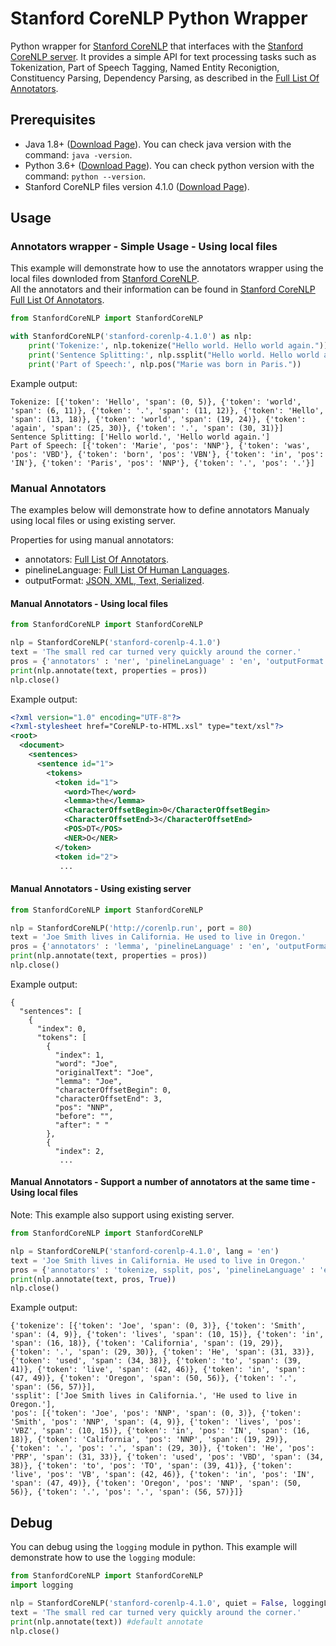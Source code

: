 # Stanford CoreNLP Python Wrapper
Python wrapper for [Stanford CoreNLP](https://stanfordnlp.github.io/CoreNLP/index.html) that interfaces with the [Stanford CoreNLP server](https://stanfordnlp.github.io/CoreNLP/corenlp-server.html).
It provides a simple API for text processing tasks such as Tokenization, Part of Speech Tagging, Named Entity Reconigtion, Constituency Parsing, Dependency Parsing, as described in the [Full List Of Annotators](https://stanfordnlp.github.io/CoreNLP/annotators.html).

## Prerequisites
* Java 1.8+ ([Download Page](https://www.java.com/en/)). You can check java version with the command: `java -version`.
* Python 3.6+ ([Download Page](https://www.python.org/downloads/)). You can check python version with the command: `python --version`.
* Stanford CoreNLP files version 4.1.0 ([Download Page](http://nlp.stanford.edu/software/stanford-corenlp-4.1.0.zip)).

## Usage
### Annotators wrapper - Simple Usage - Using local files
This example will demonstrate how to use the annotators wrapper using the local files downloded from [Stanford CoreNLP](http://nlp.stanford.edu/software/stanford-corenlp-4.1.0.zip).   
All the annotators and their information can be found in [Stanford CoreNLP Full List Of Annotators](https://stanfordnlp.github.io/CoreNLP/annotators.html).
```python
from StanfordCoreNLP import StanfordCoreNLP

with StanfordCoreNLP('stanford-corenlp-4.1.0') as nlp:
    print('Tokenize:', nlp.tokenize("Hello world. Hello world again."))
    print('Sentence Splitting:', nlp.ssplit("Hello world. Hello world again."))
    print('Part of Speech:', nlp.pos("Marie was born in Paris."))
```
Example output:
```json.dumps
Tokenize: [{'token': 'Hello', 'span': (0, 5)}, {'token': 'world', 'span': (6, 11)}, {'token': '.', 'span': (11, 12)}, {'token': 'Hello', 'span': (13, 18)}, {'token': 'world', 'span': (19, 24)}, {'token': 'again', 'span': (25, 30)}, {'token': '.', 'span': (30, 31)}]
Sentence Splitting: ['Hello world.', 'Hello world again.']
Part of Speech: [{'token': 'Marie', 'pos': 'NNP'}, {'token': 'was', 'pos': 'VBD'}, {'token': 'born', 'pos': 'VBN'}, {'token': 'in', 'pos': 'IN'}, {'token': 'Paris', 'pos': 'NNP'}, {'token': '.', 'pos': '.'}]
```

### Manual Annotators
The examples below will demonstrate how to define annotators Manualy using local files or using existing server.

Properties for using manual annotators:
* annotators: [Full List Of Annotators](https://stanfordnlp.github.io/CoreNLP/annotators.html).
* pinelineLanguage: [Full List Of Human Languages](https://stanfordnlp.github.io/CoreNLP/human-languages.html).
* outputFormat: [JSON, XML, Text, Serialized](https://stanfordnlp.github.io/CoreNLP/corenlp-server.html#annotate-with-corenlp-).
#### Manual Annotators - Using local files
```python
from StanfordCoreNLP import StanfordCoreNLP

nlp = StanfordCoreNLP('stanford-corenlp-4.1.0')
text = 'The small red car turned very quickly around the corner.'
pros = {'annotators' : 'ner', 'pinelineLanguage' : 'en', 'outputFormat' : 'xml'} #Named Entity Recognition example
print(nlp.annotate(text, properties = pros))
nlp.close()
```
Example output:
```xml
<?xml version="1.0" encoding="UTF-8"?>
<?xml-stylesheet href="CoreNLP-to-HTML.xsl" type="text/xsl"?>
<root>
  <document>
    <sentences>
      <sentence id="1">
        <tokens>
          <token id="1">
            <word>The</word>
            <lemma>the</lemma>
            <CharacterOffsetBegin>0</CharacterOffsetBegin>
            <CharacterOffsetEnd>3</CharacterOffsetEnd>
            <POS>DT</POS>
            <NER>O</NER>
          </token>
          <token id="2">
           ...
```

#### Manual Annotators - Using existing server
```python
from StanfordCoreNLP import StanfordCoreNLP

nlp = StanfordCoreNLP('http://corenlp.run', port = 80)
text = 'Joe Smith lives in California. He used to live in Oregon.'
pros = {'annotators' : 'lemma', 'pinelineLanguage' : 'en', 'outputFormat' : 'JSON'} #Lemmatization example
print(nlp.annotate(text, properties = pros))
nlp.close()
```
Example output:
```json.dumps
{
  "sentences": [
    {
      "index": 0,
      "tokens": [
        {
          "index": 1,
          "word": "Joe",
          "originalText": "Joe",
          "lemma": "Joe",
          "characterOffsetBegin": 0,
          "characterOffsetEnd": 3,
          "pos": "NNP",
          "before": "",
          "after": " "
        },
        {
          "index": 2,
           ...
```

#### Manual Annotators - Support a number of annotators at the same time - Using local files
Note: This example also support using existing server.
```python
from StanfordCoreNLP import StanfordCoreNLP

nlp = StanfordCoreNLP('stanford-corenlp-4.1.0', lang = 'en')
text = 'Joe Smith lives in California. He used to live in Oregon.'
pros = {'annotators' : 'tokenize, ssplit, pos', 'pinelineLanguage' : 'en', 'outputFormat' : 'JSON'}
print(nlp.annotate(text, pros, True))
nlp.close()
```
Example output:
```json.dumps
{'tokenize': [{'token': 'Joe', 'span': (0, 3)}, {'token': 'Smith', 'span': (4, 9)}, {'token': 'lives', 'span': (10, 15)}, {'token': 'in', 'span': (16, 18)}, {'token': 'California', 'span': (19, 29)}, {'token': '.', 'span': (29, 30)}, {'token': 'He', 'span': (31, 33)}, {'token': 'used', 'span': (34, 38)}, {'token': 'to', 'span': (39, 41)}, {'token': 'live', 'span': (42, 46)}, {'token': 'in', 'span': (47, 49)}, {'token': 'Oregon', 'span': (50, 56)}, {'token': '.', 'span': (56, 57)}], 
'ssplit': ['Joe Smith lives in California.', 'He used to live in Oregon.'], 
'pos': [{'token': 'Joe', 'pos': 'NNP', 'span': (0, 3)}, {'token': 'Smith', 'pos': 'NNP', 'span': (4, 9)}, {'token': 'lives', 'pos': 'VBZ', 'span': (10, 15)}, {'token': 'in', 'pos': 'IN', 'span': (16, 18)}, {'token': 'California', 'pos': 'NNP', 'span': (19, 29)}, {'token': '.', 'pos': '.', 'span': (29, 30)}, {'token': 'He', 'pos': 'PRP', 'span': (31, 33)}, {'token': 'used', 'pos': 'VBD', 'span': (34, 38)}, {'token': 'to', 'pos': 'TO', 'span': (39, 41)}, {'token': 'live', 'pos': 'VB', 'span': (42, 46)}, {'token': 'in', 'pos': 'IN', 'span': (47, 49)}, {'token': 'Oregon', 'pos': 'NNP', 'span': (50, 56)}, {'token': '.', 'pos': '.', 'span': (56, 57)}]}
```

## Debug
You can debug using the `logging` module in python.
This example will demonstrate how to use the `logging` module:
```python
from StanfordCoreNLP import StanfordCoreNLP
import logging

nlp = StanfordCoreNLP('stanford-corenlp-4.1.0', quiet = False, loggingLevel = logging.DEBUG)
text = 'The small red car turned very quickly around the corner.'
print(nlp.annotate(text)) #default annotate
nlp.close()
```
